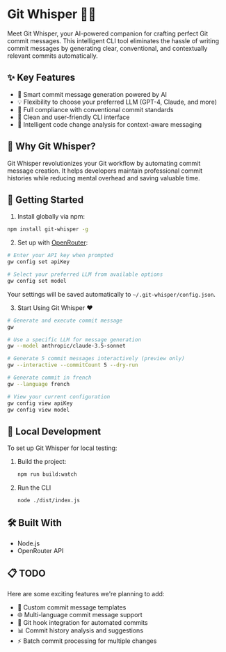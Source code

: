 # Git Whisper 🤖✨

Meet Git Whisper, your AI-powered companion for crafting perfect Git commit messages. This intelligent CLI tool eliminates the hassle of writing commit messages by generating clear, conventional, and contextually relevant commits automatically.

## ✨ Key Features

- 🤖 Smart commit message generation powered by AI
- 💡 Flexibility to choose your preferred LLM (GPT-4, Claude, and more)
- 📝 Full compliance with conventional commit standards
- 🚀 Clean and user-friendly CLI interface
- 🔄 Intelligent code change analysis for context-aware messaging

## 🎯 Why Git Whisper?

Git Whisper revolutionizes your Git workflow by automating commit message creation. It helps developers maintain professional commit histories while reducing mental overhead and saving valuable time.

## 🚀 Getting Started

1. Install globally via npm:

```bash
npm install git-whisper -g
```

2. Set up with [OpenRouter](https://openrouter.ai):

```bash
# Enter your API key when prompted
gw config set apiKey

# Select your preferred LLM from available options
gw config set model
```

Your settings will be saved automatically to `~/.git-whisper/config.json`.

3. Start Using Git Whisper ❤️

```bash
# Generate and execute commit message
gw

# Use a specific LLM for message generation
gw --model anthropic/claude-3.5-sonnet

# Generate 5 commit messages interactively (preview only)
gw --interactive --commitCount 5 --dry-run

# Generate commit in french
gw --language french

# View your current configuration
gw config view apiKey
gw config view model
```

## 🧪 Local Development

To set up Git Whisper for local testing:

1. Build the project:

   ```sh
   npm run build:watch
   ```

2. Run the CLI

   ```sh
   node ./dist/index.js
   ```

## 🛠️ Built With

- Node.js
- OpenRouter API

## 📋 TODO

Here are some exciting features we're planning to add:

- 🎨 Custom commit message templates
- 🌐 Multi-language commit message support
- 🔄 Git hook integration for automated commits
- 📊 Commit history analysis and suggestions
- ⚡ Batch commit processing for multiple changes
